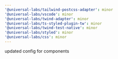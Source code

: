 ```yaml
---
'@universal-labs/tailwind-postcss-adapter': minor
'@universal-labs/vscode': minor
'@universal-labs/twind-adapter': minor
'@universal-labs/ts-styled-plugin-tw': minor
'@universal-labs/twind-test-native': minor
'@universal-labs/styled': minor
'@universal-labs/css': minor
---
```


updated config for components
